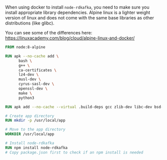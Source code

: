 When using docker to install `node-rdkafka`, you need to make sure you install appropriate library dependencies. Alpine linux is a lighter weight version of linux and does not come with the same base libraries as other distributions (like glibc).

You can see some of the differences here: https://linuxacademy.com/blog/cloud/alpine-linux-and-docker/

```dockerfile
FROM node:8-alpine

RUN apk --no-cache add \
      bash \
      g++ \
      ca-certificates \
      lz4-dev \
      musl-dev \
      cyrus-sasl-dev \
      openssl-dev \
      make \
      python3

RUN apk add --no-cache --virtual .build-deps gcc zlib-dev libc-dev bsd-compat-headers py-setuptools bash

# Create app directory
RUN mkdir -p /usr/local/app

# Move to the app directory
WORKDIR /usr/local/app

# Install node-rdkafka
RUN npm install node-rdkafka
# Copy package.json first to check if an npm install is needed
```
